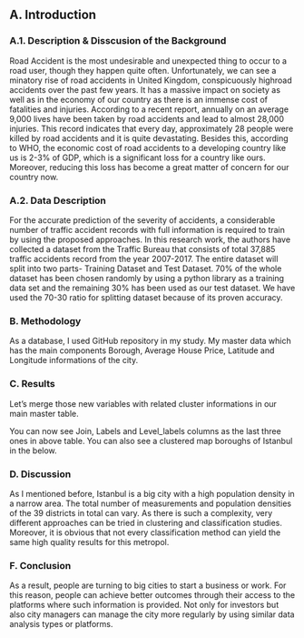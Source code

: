 ## A. Introduction


### A.1. Description & Disscusion of the Background
Road Accident is the most undesirable and unexpected thing to occur to a road user, though they happen quite often. Unfortunately, we can see a minatory rise of road accidents in United Kingdom, conspicuously highroad accidents over the past few years. It has a massive impact on society as well as in the economy of our country as there is an immense cost of fatalities and injuries. According to a recent report, annually on an average 9,000 lives have been taken by road accidents and lead to almost 28,000 injuries. This record indicates that every day, approximately 28 people were killed by road accidents and it is quite devastating. Besides this, according to WHO, the economic cost of road accidents to a developing country like us is 2-3% of GDP, which is a significant loss for a country like ours. Moreover, reducing this loss has become a great matter of concern for our country now.


### A.2. Data Description
For the accurate prediction of the severity of accidents, a considerable number of traffic accident records with full information is required to train by using the proposed approaches. In this research work, the authors have collected a dataset from the Traffic Bureau that consists of total 37,885 traffic accidents record from the year 2007-2017. The entire dataset will split into two parts- Training Dataset and Test Dataset. 70% of the whole dataset has been chosen randomly by using a python library as a training data set and the remaining 30% has been used as our test dataset. We have used the 70-30 ratio for splitting dataset because of its proven accuracy.


### B. Methodology
As a database, I used GitHub repository in my study. My master data which has the main components Borough, Average House Price, Latitude and Longitude informations of the city.


### C. Results
Let’s merge those new variables with related cluster informations in our main master table.


You can now see Join, Labels and Level_labels columns as the last three ones in above table. You can also see a clustered map boroughs of Istanbul in the below.


### D. Discussion
As I mentioned before, Istanbul is a big city with a high population density in a narrow area. The total number of measurements and population densities of the 39 districts in total can vary. As there is such a complexity, very different approaches can be tried in clustering and classification studies. Moreover, it is obvious that not every classification method can yield the same high quality results for this metropol.


### F. Conclusion
As a result, people are turning to big cities to start a business or work. For this reason, people can achieve better outcomes through their access to the platforms where such information is provided. Not only for investors but also city managers can manage the city more regularly by using similar data analysis types or platforms.
